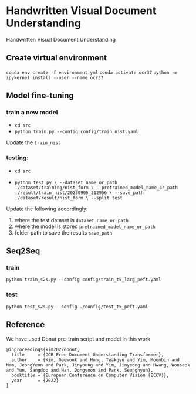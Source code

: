 # Handwritten Visual Document Understanding

Handwritten Visual Document Understanding

## Create virtual environment

`conda env create -f environment.yml`
`conda activate ocr37`
`python -m ipykernel install --user --name ocr37`

## Model fine-tuning

### train a new model

- `cd src`
- `python train.py --config config/train_nist.yaml`

Update the `train_nist`


### testing:

- `cd src`

- `python test.py \
--dataset_name_or_path  ./dataset/training/nist_form \
--pretrained_model_name_or_path ./result/train_nist/20230905_212956 \
--save_path ./dataset/result/nist_form \
--split test`

Update the following accordingly: 

1. where the test dataset is `dataset_name_or_path` 
2. where the model is stored `pretrained_model_name_or_path`
3. folder path to save the results `save_path`

## Seq2Seq

### train

`python train_s2s.py --config config/train_t5_larg_peft.yaml`

### test

`python test_s2s.py --config ./config/test_t5_peft.yaml`

## Reference

We have used Donut pre-train script and model in this work

```
@inproceedings{kim2022donut,
  title     = {OCR-Free Document Understanding Transformer},
  author    = {Kim, Geewook and Hong, Teakgyu and Yim, Moonbin and Nam, JeongYeon and Park, Jinyoung and Yim, Jinyeong and Hwang, Wonseok and Yun, Sangdoo and Han, Dongyoon and Park, Seunghyun},
  booktitle = {European Conference on Computer Vision (ECCV)},
  year      = {2022}
}
```

